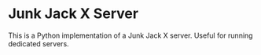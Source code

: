 # Junk Jack X Server
This is a Python implementation of a Junk Jack X server. Useful for running dedicated servers.
